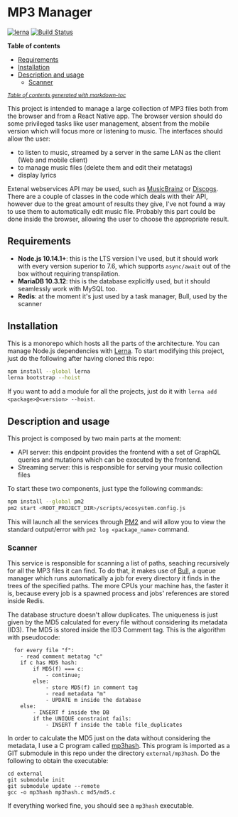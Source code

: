 # MP3 Manager

[![lerna](https://img.shields.io/badge/maintained%20with-lerna-cc00ff.svg)](https://lernajs.io/)
[![Build Status](https://travis-ci.com/chrisvoo/mp3manager.svg?branch=master)](https://travis-ci.com/chrisvoo/mp3manager)

__Table of contents__
- [Requirements](#requirements)
- [Installation](#installation)
- [Description and usage](#description-and-usage)
    * [Scanner](#scanner)

<small><i><a href='http://ecotrust-canada.github.io/markdown-toc/'>Table of contents generated with markdown-toc</a></i></small>

This project is intended to manage a large collection of MP3 files both from the browser and from a React Native app. The browser version should do some privileged tasks like user management, absent from the mobile version which will focus more or listening to music.
The interfaces should allow the user:

- to listen to music, streamed by a server in the same LAN as the client (Web and mobile client)
- to manage music files (delete them and edit their metatags)
- display lyrics

Extenal webservices API may be used, such as [MusicBrainz](https://musicbrainz.org/) or [Discogs](https://www.discogs.com/). There are a couple of classes in the code which deals with their API, however due to the great amount of results they give, I've not found a way to use them to automatically edit music file. Probably this part could be done inside the browser, allowing the user to choose the appropriate result. 

## Requirements
- __Node.js 10.14.1+__: this is the LTS version I've used, but it should work with every version superior to 7.6, which supports `async/await` out of the box without requiring transpilation.
- __MariaDB 10.3.12__: this is the database explicitly used, but it should seamlessly work with MySQL too.
- __Redis__: at the moment it's just used by a task manager, Bull, used by the scanner

## Installation

This is a monorepo which hosts all the parts of the architecture. You can manage Node.js dependencies with [Lerna](https://lernajs.io/). To start modifying this project, just do the following after having cloned this repo:

```bash
npm install --global lerna
lerna bootstrap --hoist
```

If you want to add a module for all the projects, just do it with `lerna add <package>@<version> --hoist`.

## Description and usage

This project is composed by two main parts at the moment:

* API server: this endpoint provides the frontend with a set of GraphQL queries and mutations which can be executed by the frontend.
* Streaming server: this is responsible for serving your music collection files

To start these two components, just type the following commands:

```bash
npm install --global pm2
pm2 start <ROOT_PROJECT_DIR>/scripts/ecosystem.config.js
```

This will launch all the services through [PM2](https://pm2.io/doc/en/runtime/overview/) and will allow you to view the standard output/error with `pm2 log <package_name>` command.

### Scanner

This service is responsible for scanning a list of paths, seaching recursively for all the MP3 files it can find. To do that, it makes use of [Bull](https://github.com/OptimalBits/bull), a queue manager which runs automatically a job for every directory it finds in the trees of the specified paths. The more CPUs your machine has, the faster it is, because every job is a spawned process and jobs' references are stored inside Redis.

The database structure doesn't allow duplicates. The uniqueness is just given by the MD5 calculated for every file without considering its metadata (ID3). The MD5 is stored inside the ID3 Comment tag. This is the algorithm with pseudocode:

```
  for every file "f":
    - read comment metatag "c"
    if c has MD5 hash:
        if MD5(f) === c:
            - continue;
        else:
            - store MD5(f) in comment tag
            - read metadata "m"
            - UPDATE m inside the database
    else:
        - INSERT f inside the DB
        if the UNIQUE constraint fails:
            - INSERT f inside the table file_duplicates
```

In order to calculate the MD5 just on the data without considering the metadata, I use a C program called [mp3hash](https://github.com/sptim/mp3hash). This program is imported as a GIT submodule in this repo under the directory `external/mp3hash`. Do the following to obtain the executable:

```
cd external
git submodule init
git submodule update --remote
gcc -o mp3hash mp3hash.c md5/md5.c
```

If everything worked fine, you should see a `mp3hash` executable.
